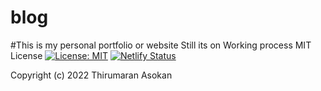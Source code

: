 # blog
#This is my personal portfolio or website 
Still its on Working process
MIT License
[![License: MIT](https://img.shields.io/badge/License-MIT-yellow.svg)](https://opensource.org/licenses/MIT)
[![Netlify Status](https://api.netlify.com/api/v1/badges/b9c2cbc1-e68a-4c58-8d95-1d5817d608f9/deploy-status)](https://app.netlify.com/sites/smartlio/deploys)

Copyright (c) 2022 Thirumaran Asokan
